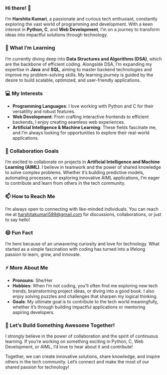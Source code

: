 ### Hi there! 👋  
I’m **Harshita Kumari**, a passionate and curious tech enthusiast, constantly exploring the vast world of programming and development. With a keen interest in **Python, C**, and **Web Development**, I’m on a journey to transform ideas into impactful solutions through   technology.  

### 🌱 What I’m Learning  
I’m currently diving deep into **Data Structures and Algorithms (DSA)**, which are the backbone of efficient coding. Alongside DSA, I’m expanding my expertise in **Java** and **SQL**, aiming to master backend technologies and improve my problem-solving skills. My learning journey is guided by the desire to build scalable, optimized, and user-friendly applications.  

### 💻 My Interests  
- **Programming Languages**: I love working with Python and C for their versatility and robust features.  
- **Web Development**: From crafting interactive frontends to efficient backends, I enjoy creating seamless web experiences.  
- **Artificial Intelligence & Machine Learning**: These fields fascinate me, and I’m always looking for opportunities to explore their real-world applications.  

### 💞️ Collaboration Goals  
I’m excited to collaborate on projects in **Artificial Intelligence and Machine Learning (AIML)**. I believe in teamwork and the power of shared knowledge to solve complex problems. Whether it’s building predictive models, automating processes, or exploring innovative AIML applications, I’m eager to contribute and learn from others in the tech community.  

### 📫 How to Reach Me  
I’m always open to connecting with like-minded individuals. You can reach me at harshitakumari589@gmail.com for discussions, collaborations, or just to say hello!  

### 😄 Fun Fact  
I’m here because of an unwavering curiosity and love for technology. What started as a simple fascination with coding has turned into a lifelong passion to learn, grow, and innovate.  

### ⚡ More About Me  
- **Pronouns**: She/Her  
- **Hobbies**: When I’m not coding, you’ll often find me exploring new tech trends, brainstorming project ideas, or diving into a good book. I also enjoy solving puzzles and challenges that sharpen my logical thinking.  
- **Goals**: My ultimate goal is to contribute to the tech world meaningfully, whether it’s through building impactful applications or mentoring aspiring developers.  

### 🚀 Let’s Build Something Awesome Together!  
I strongly believe in the power of collaboration and the spirit of continuous learning. If you’re working on something exciting in Python, C, Web Development, or AIML, I’d love to hear about it and contribute!  

Together, we can create innovative solutions, share knowledge, and inspire others in the tech community. Let’s connect and make the most of our shared passion for technology!  
